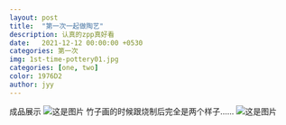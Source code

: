 ```yaml
---
layout: post
title:  "第一次一起做陶艺"
description: 认真的zpp真好看 
date:   2021-12-12 00:00:00 +0530
categories: 第一次
img: 1st-time-pottery01.jpg
categories: [one, two]
color: 1976D2
author: jyy
---
```

成品展示
![这是图片](https://river-1253540008.cos.ap-guangzhou.myqcloud.com/cp100/1st-time-pottery02.JPG)
竹子画的时候跟烧制后完全是两个样子......
![这是图片](https://river-1253540008.cos.ap-guangzhou.myqcloud.com/cp100/1st-time-pottery03.JPG)
